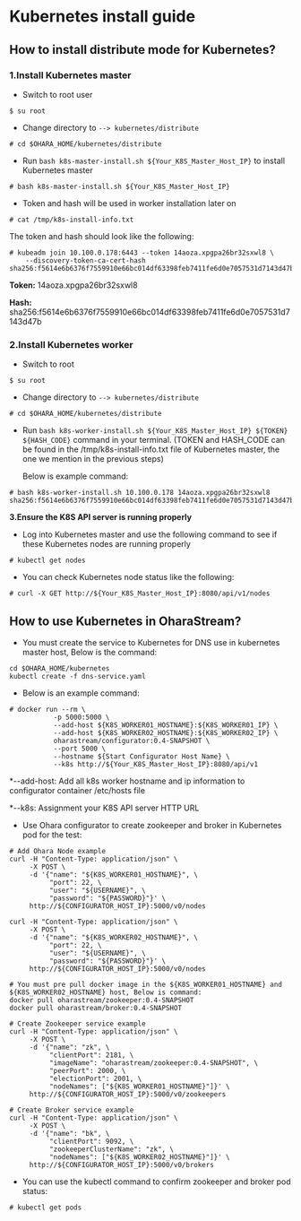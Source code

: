 # Kubernetes install guide

## How to install distribute mode for Kubernetes?
### 1.Install Kubernetes master
  * Switch to root user
```
$ su root
```

  * Change directory to ```--> kubernetes/distribute```
```
# cd $OHARA_HOME/kubernetes/distribute
```

  * Run ```bash k8s-master-install.sh ${Your_K8S_Master_Host_IP}``` to install Kubernetes master
```
# bash k8s-master-install.sh ${Your_K8S_Master_Host_IP}
```

  * Token and hash will be used in worker installation later on
```
# cat /tmp/k8s-install-info.txt
```

The token and hash should look like the following:
```
# kubeadm join 10.100.0.178:6443 --token 14aoza.xpgpa26br32sxwl8 \
    --discovery-token-ca-cert-hash sha256:f5614e6b6376f7559910e66bc014df63398feb7411fe6d0e7057531d7143d47b
```
**Token:** 14aoza.xpgpa26br32sxwl8

**Hash:** sha256:f5614e6b6376f7559910e66bc014df63398feb7411fe6d0e7057531d7143d47b
  
### 2.Install Kubernetes worker
  * Switch to root
```
$ su root
```
  * Change directory to ```--> kubernetes/distribute```
```
# cd $OHARA_HOME/kubernetes/distribute 
```

  * Run ```bash k8s-worker-install.sh ${Your_K8S_Master_Host_IP} ${TOKEN} ${HASH_CODE}``` command in your terminal. (TOKEN and HASH_CODE can be found in the /tmp/k8s-install-info.txt file of Kubernetes master, the one we mention in the previous steps)
    
    Below is example command:
```
# bash k8s-worker-install.sh 10.100.0.178 14aoza.xpgpa26br32sxwl8 sha256:f5614e6b6376f7559910e66bc014df63398feb7411fe6d0e7057531d7143d47b
```  

**3.Ensure the K8S API server is running properly**
  * Log into Kubernetes master and use the following command to see if these Kubernetes nodes are running properly

```
# kubectl get nodes
```
  * You can check Kubernetes node status like the following:
```
# curl -X GET http://${Your_K8S_Master_Host_IP}:8080/api/v1/nodes
```
## How to use Kubernetes in OharaStream?
  * You must create the service to Kubernetes for DNS use in kubernetes master host, Below is the command:
```
cd $OHARA_HOME/kubernetes
kubectl create -f dns-service.yaml
```
  * Below is an example command:
```
# docker run --rm \
           -p 5000:5000 \
           --add-host ${K8S_WORKER01_HOSTNAME}:${K8S_WORKER01_IP} \
           --add-host ${K8S_WORKER02_HOSTNAME}:${K8S_WORKER02_IP} \
           oharastream/configurator:0.4-SNAPSHOT \
           --port 5000 \
           --hostname ${Start Configurator Host Name} \
           --k8s http://${Your_K8S_Master_Host_IP}:8080/api/v1
```
*--add-host: Add all k8s worker hostname and ip information to configurator container /etc/hosts file

*--k8s: Assignment your K8S API server HTTP URL

  * Use Ohara configurator to create zookeeper and broker in Kubernetes pod for the test:
```
# Add Ohara Node example
curl -H "Content-Type: application/json" \
     -X POST \
     -d '{"name": "${K8S_WORKER01_HOSTNAME}", \ 
          "port": 22, \
          "user": "${USERNAME}", \ 
          "password": "${PASSWORD}"}' \ 
     http://${CONFIGURATOR_HOST_IP}:5000/v0/nodes

curl -H "Content-Type: application/json" \ 
     -X POST \
     -d '{"name": "${K8S_WORKER02_HOSTNAME}", \ 
          "port": 22, \
          "user": "${USERNAME}", \
          "password": "${PASSWORD}"}' \
     http://${CONFIGURATOR_HOST_IP}:5000/v0/nodes

# You must pre pull docker image in the ${K8S_WORKER01_HOSTNAME} and ${K8S_WORKER02_HOSTNAME} host, Below is command:
docker pull oharastream/zookeeper:0.4-SNAPSHOT
docker pull oharastream/broker:0.4-SNAPSHOT

# Create Zookeeper service example
curl -H "Content-Type: application/json" \
     -X POST \
     -d '{"name": "zk", \
          "clientPort": 2181, \
          "imageName": "oharastream/zookeeper:0.4-SNAPSHOT", \
          "peerPort": 2000, \
          "electionPort": 2001, \
          "nodeNames": ["${K8S_WORKER01_HOSTNAME}"]}' \
     http://${CONFIGURATOR_HOST_IP}:5000/v0/zookeepers

# Create Broker service example
curl -H "Content-Type: application/json" \
     -X POST \
     -d '{"name": "bk", \
          "clientPort": 9092, \
          "zookeeperClusterName": "zk", \
          "nodeNames": ["${K8S_WORKER02_HOSTNAME}"]}' \
     http://${CONFIGURATOR_HOST_IP}:5000/v0/brokers
```
  * You can use the kubectl command to confirm zookeeper and broker pod status:
```
# kubectl get pods
```
